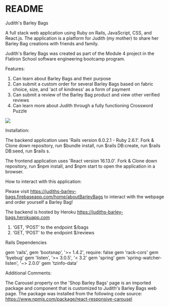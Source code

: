 # README

Judith's Barley Bags 

A full stack web application using Ruby on Rails, JavaScript, CSS, and React.js. The application is a platform for Judith (my mother) to share her Barley Bag creations with friends and family. 

Judith's Barley Bags was created as part of the Module 4 project in the Flatiron School software engineering bootcamp program.

Features: 

1. Can learn about Barley Bags and their purpose
2. Can submit a custom order for several Barley Bags based on fabric choice, size, and 'act of kindness' as a form of payment
3. Can submit a review of the Barley Bag product and view other verified reviews
4. Can learn more about Judith through a fully functioning Crossword Puzzle

![](https://www.youtube.com/watch?v=eRKoAQ0iNxE)

Installation: 

The backend application uses 'Rails version 6.0.2.1 - Ruby 2.6.1'. Fork & Clone down repository, run $bundle install, run $rails DB:create, run $rails DB:seed, run $rails s. 

The frontend application uses 'React version 16.13.0'. Fork & Clone down repository, run $npm install, and $npm start to open the application in a browser.   

How to interact with this application: 

Please visit https://judiths-barley-bags.firebaseapp.com/home/aboutBarleyBags to interact with the webpage and order yourself a Barley Bag!

The backend is hosted by Heroku https://judiths-barley-bags.herokuapp.com 

1. ‘GET, ‘POST’ to the endpoint $/bags 
2. ‘GET, ‘POST’ to the endpoint $/reviews 

Rails Dependencies 

gem 'rails',
gem 'bootsnap', '>= 1.4.2', require: false
gem 'rack-cors'
gem 'byebug'
gem 'listen', '>= 3.0.5', '< 3.2'
gem 'spring'
gem 'spring-watcher-listen', '~> 2.0.0'
gem 'tzinfo-data' 

Additional Comments: 

The Carousel property on the 'Shop Barley Bags' page is an imported package and component that is customized to Judith's Barley Bags web page. The package was installed from the following code source: https://www.npmjs.com/package/react-responsive-carousel

